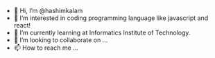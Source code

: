 - 👋 Hi, I’m @hashimkalam
- 👀 I’m interested in coding programming language like javascript and react!
- 🌱 I’m currently learning at Informatics Institute of Technology.
- 💞️ I’m looking to collaborate on ...
- 📫 How to reach me ...

<!---
hashimkalam/hashimkalam is a ✨ special ✨ repository because its `README.md` (this file) appears on your GitHub profile.
You can click the Preview link to take a look at your changes.
--->

